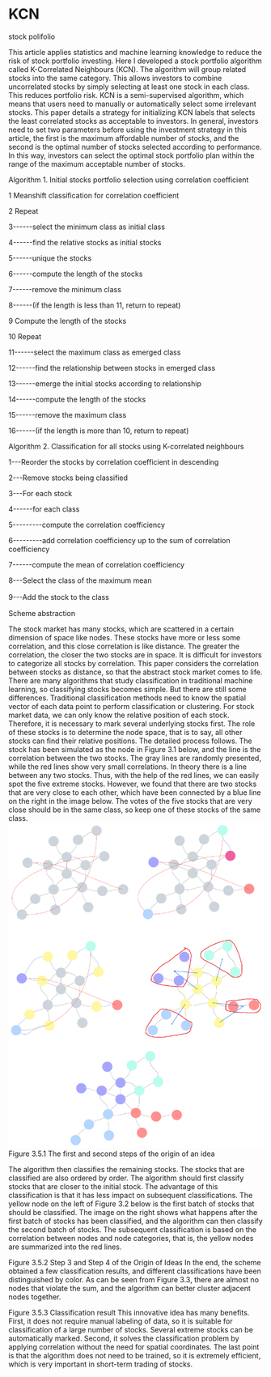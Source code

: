 # KCN
stock polifolio

This article applies statistics and machine learning knowledge to reduce the risk of stock portfolio investing. 
Here I developed a stock portfolio algorithm called K-Correlated Neighbours (KCN). 
The algorithm will group related stocks into the same category. 
This allows investors to combine uncorrelated stocks by simply selecting at least one stock in each class. 
This reduces portfolio risk. KCN is a semi-supervised algorithm, 
which means that users need to manually or automatically select some irrelevant stocks. 
This paper details a strategy for initializing KCN labels that selects the least correlated stocks as acceptable to investors. 
In general, investors need to set two parameters before using the investment strategy in this article, 
the first is the maximum affordable number of stocks, and the second is the optimal number of stocks selected according to performance. 
In this way, investors can select the optimal stock portfolio plan within the range of the maximum acceptable number of stocks.

Algorithm 1. Initial stocks portfolio selection using correlation coefficient

1	Meanshift classification for correlation coefficient	

2	Repeat					

3------select the minimum class as initial class	
 
4------find the relative stocks as initial stocks	

5------unique the stocks			

6------compute the length of the stocks		

7------remove the minimum class		

8------(if the length is less than 11, return to repeat)	

9	Compute the length of the stocks			

10	Repeat		

11------select the maximum class as emerged class	

12------find the relationship between stocks in emerged class

13------emerge the initial stocks according to relationship

14------compute the length of the stocks		

15------remove the maximum class		

16------(if the length is more than 10, return to repeat)



Algorithm 2. Classification for all stocks using K-correlated neighbours

1---Reorder the stocks by correlation coefficient in descending			

2---Remove stocks being classified			

3---For each stock				

4------for each class	

5---------compute the correlation coefficiency

6---------add correlation coefficiency up to the sum of correlation coefficiency

7------compute the mean of correlation coefficiency

8---Select the class of the maximum mean		

9---Add the stock to the class	　	　	　


Scheme abstraction

The stock market has many stocks, which are scattered in a certain dimension of space like nodes. These stocks have more or less some correlation, and this close correlation is like distance. The greater the correlation, the closer the two stocks are in space. It is difficult for investors to categorize all stocks by correlation. This paper considers the correlation between stocks as distance, so that the abstract stock market comes to life. There are many algorithms that study classification in traditional machine learning, so classifying stocks becomes simple. But there are still some differences. Traditional classification methods need to know the spatial vector of each data point to perform classification or clustering. For stock market data, we can only know the relative position of each stock. Therefore, it is necessary to mark several underlying stocks first. The role of these stocks is to determine the node space, that is to say, all other stocks can find their relative positions. The detailed process follows.
The stock has been simulated as the node in Figure 3.1 below, and the line is the correlation between the two stocks. The gray lines are randomly presented, while the red lines show very small correlations. In theory there is a line between any two stocks. Thus, with the help of the red lines, we can easily spot the five extreme stocks. However, we found that there are two stocks that are very close to each other, which have been connected by a blue line on the right in the image below. The votes of the five stocks that are very close should be in the same class, so keep one of these stocks of the same class.
 ![image](https://github.com/3qOvOp/KCN/blob/main/351.png)
Figure 3.5.1 The first and second steps of the origin of an idea

The algorithm then classifies the remaining stocks. The stocks that are classified are also ordered by order. The algorithm should first classify stocks that are closer to the initial stock. The advantage of this classification is that it has less impact on subsequent classifications. The yellow node on the left of Figure 3.2 below is the first batch of stocks that should be classified. The image on the right shows what happens after the first batch of stocks has been classified, and the algorithm can then classify the second batch of stocks. The subsequent classification is based on the correlation between nodes and node categories, that is, the yellow nodes are summarized into the red lines.
 
Figure 3.5.2 Step 3 and Step 4 of the Origin of Ideas
In the end, the scheme obtained a few classification results, and different classifications have been distinguished by color. As can be seen from Figure 3.3, there are almost no nodes that violate the sum, and the algorithm can better cluster adjacent nodes together.
 
Figure 3.5.3 Classification result
This innovative idea has many benefits. First, it does not require manual labeling of data, so it is suitable for classification of a large number of stocks. Several extreme stocks can be automatically marked. Second, it solves the classification problem by applying correlation without the need for spatial coordinates. The last point is that the algorithm does not need to be trained, so it is extremely efficient, which is very important in short-term trading of stocks.



